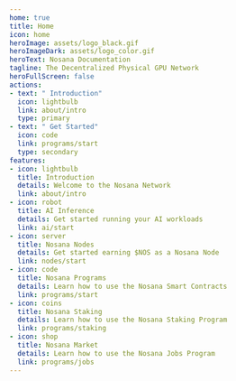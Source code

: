 ```yaml
---
home: true
title: Home
icon: home
heroImage: assets/logo_black.gif
heroImageDark: assets/logo_color.gif
heroText: Nosana Documentation
tagline: The Decentralized Physical GPU Network
heroFullScreen: false
actions:
- text: " Introduction"
  icon: lightbulb
  link: about/intro
  type: primary
- text: " Get Started"
  icon: code
  link: programs/start
  type: secondary
features:
- icon: lightbulb
  title: Introduction
  details: Welcome to the Nosana Network
  link: about/intro
- icon: robot
  title: AI Inference
  details: Get started running your AI workloads
  link: ai/start
- icon: server
  title: Nosana Nodes
  details: Get started earning $NOS as a Nosana Node
  link: nodes/start
- icon: code
  title: Nosana Programs
  details: Learn how to use the Nosana Smart Contracts
  link: programs/start
- icon: coins
  title: Nosana Staking
  details: Learn how to use the Nosana Staking Program
  link: programs/staking
- icon: shop
  title: Nosana Market
  details: Learn how to use the Nosana Jobs Program
  link: programs/jobs
---
```

